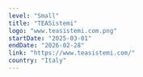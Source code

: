 ```yaml
---
level: "Small"
title: "TEASistemi"
logo: "www.teasistemi.com.png"
startDate: "2025-03-01"
endDate: "2026-02-28"
link: "https://www.teasistemi.com/"
country: "Italy"
---
```

